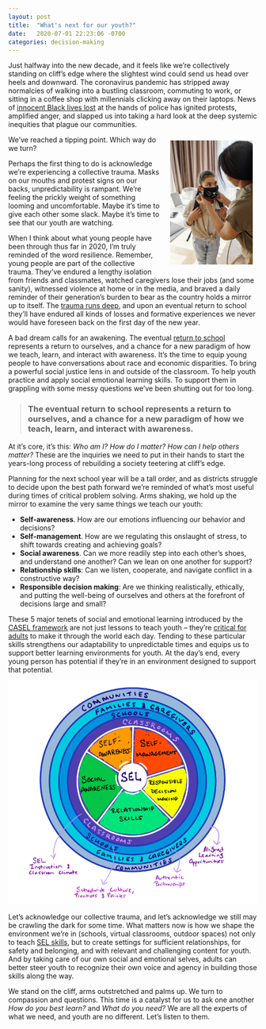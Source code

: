 ```yaml
---
layout: post
title:  "What's next for our youth?"
date:   2020-07-01 22:23:06 -0700
categories: decision-making
---
```


Just halfway into the new decade, and it feels like we’re collectively standing on cliff’s edge where the slightest wind could send us head over heels and downward. The coronavirus pandemic has stripped away normalcies of walking into a bustling classroom, commuting to work, or sitting in a coffee shop with millennials clicking away on their laptops. News of [innocent Black lives lost](https://www.npr.org/2020/05/29/865261916/a-decade-of-watching-black-people-die) at the hands of police has ignited protests, amplified anger, and slapped us into taking a hard look at the deep systemic inequities that plague our communities. 

<img align='right' height='250' width='167' style="padding:10px 10px 10px 20px; border-radius: 0%" src="/assets/kid_mask.jpeg"/>

We’ve reached a tipping point. Which way do we turn?

Perhaps the first thing to do is acknowledge we’re experiencing a collective trauma. Masks on our mouths and protest signs on our backs, unpredictability is rampant. We’re feeling the prickly weight of something looming and uncomfortable. Maybe it’s time to give each other some slack. Maybe it’s time to see that our youth are watching.

When I think about what young people have been through thus far in 2020, I’m truly reminded of the word resilience. Remember, young people are part of the collective trauma. They’ve endured a lengthy isolation from friends and classmates, watched caregivers lose their jobs (and some sanity), witnessed violence at home or in the media, and braved a daily reminder of their generation’s burden to bear as the country holds a mirror up to itself. The [trauma runs deep](https://www.npr.org/2020/04/20/828026185/school-counselors-have-a-message-for-kids-it-s-ok-to-not-be-ok), and upon an eventual return to school they’ll have endured all kinds of losses and formative experiences we never would have foreseen back on the first day of the new year.

A bad dream calls for an awakening. The eventual [return to school](https://www.edsurge.com/news/2020-05-27-what-will-schools-do-in-the-fall-here-are-4-possible-scenarios) represents a return to ourselves, and a chance for a new paradigm of how we teach, learn, and interact with awareness. It’s the time to equip young people to have conversations about race and economic disparities. To bring a powerful social justice lens in and outside of the classroom. To help youth practice and apply social emotional learning skills. To support them in grappling with some messy questions we’ve been shutting out for too long. 

> ### The eventual return to school represents a return to ourselves, and a chance for a new paradigm of how we teach, learn, and interact with awareness.

At it’s core, it’s this: *Who am I? How do I matter? How can I help others matter?* These are the inquiries we need to put in their hands to start the years-long process of rebuilding a society teetering at cliff’s edge.

Planning for the next school year will be a tall order, and as districts struggle to decide upon the best path forward we’re reminded of what’s most useful during times of critical problem solving. Arms shaking, we hold up the mirror to examine the very same things we teach our youth:

 - **Self-awareness**. How are our emotions influencing our behavior and decisions?
 - **Self-management**. How are we regulating this onslaught of stress, to shift towards creating and achieving goals?
 - **Social awareness**. Can we more readily step into each other’s shoes, and understand one another? Can we lean on one another for support?
 - **Relationship skills**: Can we listen, cooperate, and navigate conflict in a constructive way?
 - **Responsible decision making**: Are we thinking realistically, ethically, and putting the well-being of ourselves and others at the forefront of decisions large and small?

These 5 major tenets of social and emotional learning introduced by the [CASEL framework](https://casel.org/what-is-sel/) are not just lessons to teach youth – they’re [critical for adults](https://www.panoramaed.com/blog/comprehensive-guide-adult-sel) to make it through the world each day. Tending to these particular skills strengthens our adaptability to unpredictable times and equips us to support better learning environments for youth. At the day’s end, every young person has potential if they’re in an environment designed to support that potential.

<p align="center">
<img align='centre' height='450' width='525' style="padding:0px 10px 0px 0px; border-radius: 0%" src="/assets/SEL_Wheel.png"/>
</p>

Let’s acknowledge our collective trauma, and let’s acknowledge we still may be crawling the dark for some time. What matters now is how we shape the environment we’re in (schools, virtual classrooms, outdoor spaces) not only to teach [SEL skills](https://www.cfchildren.org/what-is-social-emotional-learning/), but to create settings for sufficient relationships, for safety and belonging, and with relevant and challenging content for youth. And by taking care of our own social and emotional selves, adults can better steer youth to recognize their own voice and agency in building those skills along the way.

We stand on the cliff, arms outstretched and palms up. We turn to compassion and questions. This time is a catalyst for us to ask one another *How do you best learn?* and *What do you need?* We are all the experts of what we need, and youth are no different. Let’s listen to them.
